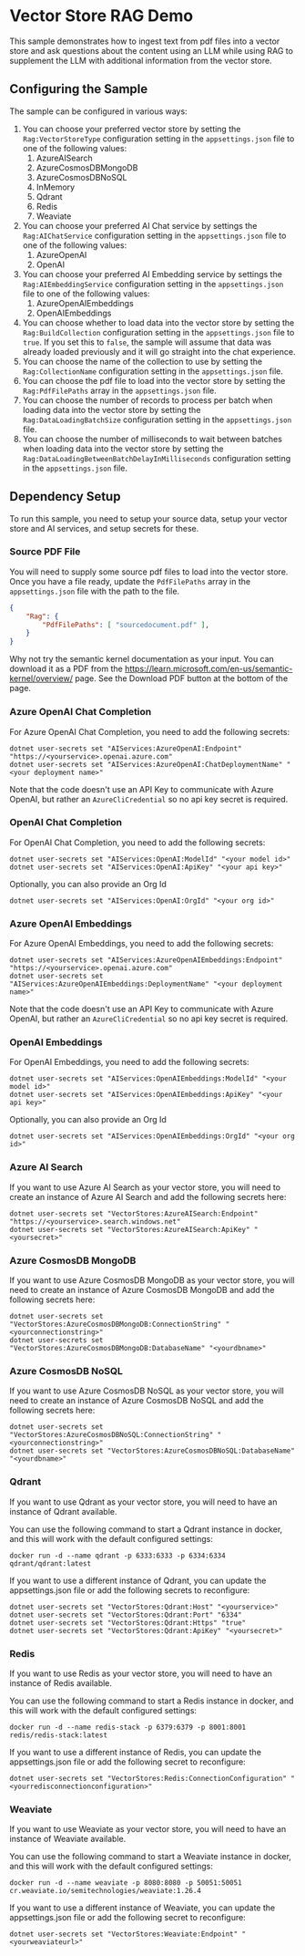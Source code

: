 ﻿# Vector Store RAG Demo

This sample demonstrates how to ingest text from pdf files into a vector store and ask questions about the content
using an LLM while using RAG to supplement the LLM with additional information from the vector store.

## Configuring the Sample

The sample can be configured in various ways:

1. You can choose your preferred vector store by setting the `Rag:VectorStoreType` configuration setting in the `appsettings.json` file to one of the following values:
   1. AzureAISearch
   1. AzureCosmosDBMongoDB
   1. AzureCosmosDBNoSQL
   1. InMemory
   1. Qdrant
   1. Redis
   1. Weaviate
1. You can choose your preferred AI Chat service by settings the `Rag:AIChatService` configuration setting in the `appsettings.json` file to one of the following values:
   1. AzureOpenAI
   1. OpenAI
1. You can choose your preferred AI Embedding service by settings the `Rag:AIEmbeddingService` configuration setting in the `appsettings.json` file to one of the following values:
   1. AzureOpenAIEmbeddings
   1. OpenAIEmbeddings
1. You can choose whether to load data into the vector store by setting the `Rag:BuildCollection` configuration setting in the `appsettings.json` file to `true`. If you set this to `false`, the sample will assume that data was already loaded previously and it will go straight into the chat experience.
1. You can choose the name of the collection to use by setting the `Rag:CollectionName` configuration setting in the `appsettings.json` file.
1. You can choose the pdf file to load into the vector store by setting the `Rag:PdfFilePaths` array in the `appsettings.json` file.
1. You can choose the number of records to process per batch when loading data into the vector store by setting the `Rag:DataLoadingBatchSize` configuration setting in the `appsettings.json` file.
1. You can choose the number of milliseconds to wait between batches when loading data into the vector store by setting the `Rag:DataLoadingBetweenBatchDelayInMilliseconds` configuration setting in the `appsettings.json` file.

## Dependency Setup

To run this sample, you need to setup your source data, setup your vector store and AI services, and setup secrets for these.

### Source PDF File

You will need to supply some source pdf files to load into the vector store.
Once you have a file ready, update the `PdfFilePaths` array in the `appsettings.json` file with the path to the file.

```json
{
    "Rag": {
        "PdfFilePaths": [ "sourcedocument.pdf" ],
    }
}
```

Why not try the semantic kernel documentation as your input.
You can download it as a PDF from the https://learn.microsoft.com/en-us/semantic-kernel/overview/ page.
See the Download PDF button at the bottom of the page.

### Azure OpenAI Chat Completion

For Azure OpenAI Chat Completion, you need to add the following secrets:

```cli
dotnet user-secrets set "AIServices:AzureOpenAI:Endpoint" "https://<yourservice>.openai.azure.com"
dotnet user-secrets set "AIServices:AzureOpenAI:ChatDeploymentName" "<your deployment name>"
```

Note that the code doesn't use an API Key to communicate with Azure OpenAI, but rather an `AzureCliCredential` so no api key secret is required.

### OpenAI Chat Completion

For OpenAI Chat Completion, you need to add the following secrets:

```cli
dotnet user-secrets set "AIServices:OpenAI:ModelId" "<your model id>"
dotnet user-secrets set "AIServices:OpenAI:ApiKey" "<your api key>"
```

Optionally, you can also provide an Org Id

```cli
dotnet user-secrets set "AIServices:OpenAI:OrgId" "<your org id>"
```

### Azure OpenAI Embeddings

For Azure OpenAI Embeddings, you need to add the following secrets:

```cli
dotnet user-secrets set "AIServices:AzureOpenAIEmbeddings:Endpoint" "https://<yourservice>.openai.azure.com"
dotnet user-secrets set "AIServices:AzureOpenAIEmbeddings:DeploymentName" "<your deployment name>"
```

Note that the code doesn't use an API Key to communicate with Azure OpenAI, but rather an `AzureCliCredential` so no api key secret is required.

### OpenAI Embeddings

For OpenAI Embeddings, you need to add the following secrets:

```cli
dotnet user-secrets set "AIServices:OpenAIEmbeddings:ModelId" "<your model id>"
dotnet user-secrets set "AIServices:OpenAIEmbeddings:ApiKey" "<your api key>"
```

Optionally, you can also provide an Org Id

```cli
dotnet user-secrets set "AIServices:OpenAIEmbeddings:OrgId" "<your org id>"
```

### Azure AI Search

If you want to use Azure AI Search as your vector store, you will need to create an instance of Azure AI Search and add
the following secrets here:

```cli
dotnet user-secrets set "VectorStores:AzureAISearch:Endpoint" "https://<yourservice>.search.windows.net"
dotnet user-secrets set "VectorStores:AzureAISearch:ApiKey" "<yoursecret>"
```

### Azure CosmosDB MongoDB

If you want to use Azure CosmosDB MongoDB as your vector store, you will need to create an instance of Azure CosmosDB MongoDB and add
the following secrets here:

```cli
dotnet user-secrets set "VectorStores:AzureCosmosDBMongoDB:ConnectionString" "<yourconnectionstring>"
dotnet user-secrets set "VectorStores:AzureCosmosDBMongoDB:DatabaseName" "<yourdbname>"
```

### Azure CosmosDB NoSQL

If you want to use Azure CosmosDB NoSQL as your vector store, you will need to create an instance of Azure CosmosDB NoSQL and add
the following secrets here:

```cli
dotnet user-secrets set "VectorStores:AzureCosmosDBNoSQL:ConnectionString" "<yourconnectionstring>"
dotnet user-secrets set "VectorStores:AzureCosmosDBNoSQL:DatabaseName" "<yourdbname>"
```

### Qdrant

If you want to use Qdrant as your vector store, you will need to have an instance of Qdrant available.

You can use the following command to start a Qdrant instance in docker, and this will work with the default configured settings:

```cli
docker run -d --name qdrant -p 6333:6333 -p 6334:6334 qdrant/qdrant:latest
```

If you want to use a different instance of Qdrant, you can update the appsettings.json file or add the following secrets to reconfigure:

```cli
dotnet user-secrets set "VectorStores:Qdrant:Host" "<yourservice>"
dotnet user-secrets set "VectorStores:Qdrant:Port" "6334"
dotnet user-secrets set "VectorStores:Qdrant:Https" "true"
dotnet user-secrets set "VectorStores:Qdrant:ApiKey" "<yoursecret>"
```

### Redis

If you want to use Redis as your vector store, you will need to have an instance of Redis available.

You can use the following command to start a Redis instance in docker, and this will work with the default configured settings:

```cli
docker run -d --name redis-stack -p 6379:6379 -p 8001:8001 redis/redis-stack:latest
```

If you want to use a different instance of Redis, you can update the appsettings.json file or add the following secret to reconfigure:

```cli
dotnet user-secrets set "VectorStores:Redis:ConnectionConfiguration" "<yourredisconnectionconfiguration>"
```

### Weaviate

If you want to use Weaviate as your vector store, you will need to have an instance of Weaviate available.

You can use the following command to start a Weaviate instance in docker, and this will work with the default configured settings:

```cli
docker run -d --name weaviate -p 8080:8080 -p 50051:50051 cr.weaviate.io/semitechnologies/weaviate:1.26.4
```

If you want to use a different instance of Weaviate, you can update the appsettings.json file or add the following secret to reconfigure:

```cli
dotnet user-secrets set "VectorStores:Weaviate:Endpoint" "<yourweaviateurl>"
```
